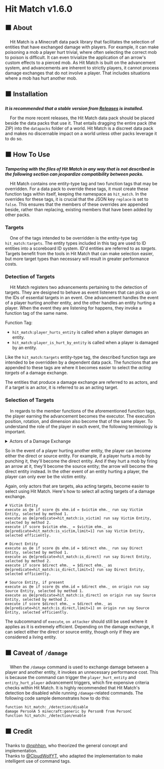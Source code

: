 # Hit Match v1.6.0
## 🟧 About
&nbsp;&nbsp;&nbsp;&nbsp;Hit Match is a Minecraft data pack library that facilitates the selection of entities that have exchanged damage with players.
For example, it can make poisoning a mob a player hurt trivial, where often selecting the correct mob to poison is difficult.
It can even trivialize the application of an arrow's custom effects to a pierced mob.
As Hit Match is built on the advancement system, and advancements are inherent to strictly players, it cannot process damage exchanges that do not involve a player.
That includes situations where a mob has hurt another mob.
## 🟧 Installation
***It is recommended that a stable version from [Releases](https://github.com/picarrow/hit-match/releases) is installed.***

&nbsp;&nbsp;&nbsp;&nbsp;For the more recent releases, the Hit Match data pack should be placed beside the data packs that use it.
That entails dragging the entire pack (the ZIP) into the `datapacks` folder of a world.
Hit Match is a discreet data pack and makes no discernable impact on a world unless other packs leverage it to do so.
## 🟧 How To Use
***Tampering with the files of Hit Match in any way that is not described in the following section can jeopardize compatibility between packs.***

&nbsp;&nbsp;&nbsp;&nbsp;Hit Match contains one entity-type tag and two function tags that may be overridden.
For a data pack to override these tags, it must create these function tags within itself, keeping the namespace as `hit_match`.
In the overrides for these tags, it is crucial that the JSON key `replace` is set to `false`.
This ensures that the members of these overrides are appended beside, rather than replacing, existing members that have been added by other packs.
### Targets
&nbsp;&nbsp;&nbsp;&nbsp;One of the tags intended to be overridden is the entity-type tag `hit_match:targets`.
The entity types included in this tag are used to ID entities into a scoreboard ID system.
ID'd entities are referred to as *targets*.
Targets benefit from the tools in Hit Match that can make selection easier, but more target types than necessary will result in greater performance costs.
### Detection of Targets
&nbsp;&nbsp;&nbsp;&nbsp;Hit Match registers two advancements pertaining to the detection of targets.
They are designed to behave as event listeners that can pick up on the IDs of essential targets in an event.
One advancement handles the event of a player hurting another entity, and the other handles an entity hurting a player.
When the event they are listening for happens, they invoke a function tag of the same name.

Function Tag:
- `hit_match:player_hurts_entity` is called when a player damages an entity.
- `hit_match:player_is_hurt_by_entity` is called when a player is damaged by an entity.

Like the `hit_match:targets` entity-type tag, the described function tags are intended to be overridden by a dependent data pack.
The functions that are appended to these tags are where it becomes easier to select the *acting targets* of a damage exchange.

The entities that produce a damage exchange are referred to as actors, and if a target is an actor, it is referred to as an acting target.
### Selection of Targets
&nbsp;&nbsp;&nbsp;&nbsp;In regards to the member functions of the aforementioned function tags, the player earning the advancement becomes the executor.
The execution position, rotation, and dimension also become that of the same player.
To understand the role of the player in each event, the following terminology is important.
<details>
<summary>Actors of a Damage Exchange</summary>

**Victim Entity** - The entity that was dealt the damage.  
**Direct Entity** - The entity that dealt the damage.  
**Source Entity** - The entity that did not deal but is responsible for the damage.
</details>

So in the event of a player hurting another entity, the player can become either the direct or source entity.
For example, if a player hurts a mob by punching it, they'll become the direct entity.
And if they hurt a mob by firing an arrow at it, they'll become the source entity; the arrow will become the direct entity instead.
In the other event of an entity hurting a player, the player can only ever be the victim entity.

Again, only actors that are targets, aka acting targets, become easier to select using Hit Match.
Here's how to select all acting targets of a damage exchange.
```mcfunction
# Victim Entity
execute as @e if score @s ehm.id = $victim ehm._ run say Victim Entity, selected by method 1.
execute as @e[predicate=hit_match:is_victim] run say Victim Entity, selected by method 2.
execute if score $victim ehm._ = $victim ehm._ as @e[predicate=hit_match:is_victim,limit=1] run say Victim Entity, selected efficiently.

# Direct Entity
execute as @e if score @s ehm.id = $direct ehm._ run say Direct Entity, selected by method 1.
execute as @e[predicate=hit_match:is_direct] run say Direct Entity, selected by method 2.
execute if score $direct ehm._ = $direct ehm._ as @e[predicate=hit_match:is_direct,limit=1] run say Direct Entity, selected efficiently.

# Source Entity, if present
execute as @e if score @s ehm.id = $direct ehm._ on origin run say Source Entity, selected by method 1.
execute as @e[predicate=hit_match:is_direct] on origin run say Source Entity, selected by method 2.
execute if score $direct ehm._ = $direct ehm._ as @e[predicate=hit_match:is_direct,limit=1] on origin run say Source Entity, selected efficiently.
```
The subcommand of `execute`, `on attacker` should still be used where it applies as it is extremely efficient.
Depending on the damage exchange, it can select either the direct or source entity, though only if they are considered a living entity.
## 🟧 Caveat of `/damage`
&nbsp;&nbsp;&nbsp;&nbsp;When the `/damage` command is used to exchange damage between a player and another entity, it invokes an unnecessary performance cost.
This is because the command can trigger the `player_hurt_entity` and `entity_hurt_player` advancement triggers, which fire expensive criteria checks within Hit Match.
It is highly recommended that Hit Match's detection be disabled while running `/damage`-related commands.
The following code sample demonstrates how to do this:
```mcfunction
function hit_match:_/detection/disable
damage PersonA 5 minecraft:generic by PersonB from PersonC
function hit_match:_/detection/enable
```
## 🟧 Credit
Thanks to [@nphhpn](https://github.com/nphhpn), who theorized the general concept and implementation.  
Thanks to [@CloudWolfYT](https://github.com/CloudWolfYT), who adapted the implementation to make intelligent use of command tags.
